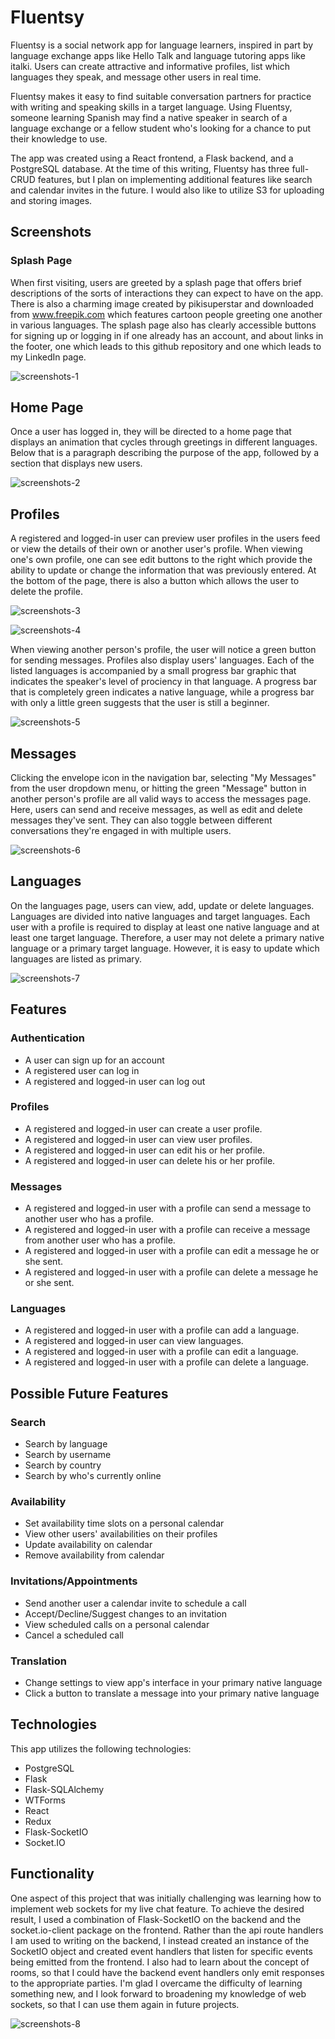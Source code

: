 # Fluentsy
Fluentsy is a social network app for language learners, inspired in part by language exchange apps like Hello Talk and language tutoring apps like italki. Users can create attractive and informative profiles, list which languages they speak, and message other users in real time. 

Fluentsy makes it easy to find suitable conversation partners for practice with writing and speaking skills in a target language. Using Fluentsy, someone learning Spanish may find a native speaker in search of a language exchange or a fellow student who's looking for a chance to put their knowledge to use.

The app was created using a React frontend, a Flask backend, and a PostgreSQL database. At the time of this writing, Fluentsy has three full-CRUD features, but I plan on implementing additional features like search and calendar invites in the future. I would also like to utilize S3 for uploading and storing images.

## Screenshots

### Splash Page

When first visiting, users are greeted by a splash page that offers brief descriptions of the sorts of interactions they can expect to have on the app. There is also a charming image created by pikisuperstar and downloaded from www.freepik.com which features cartoon people greeting one another in various languages. The splash page also has clearly accessible buttons for signing up or logging in if one already has an account, and about links in the footer, one which leads to this github repository and one which leads to my LinkedIn page.

![screenshots-1](https://user-images.githubusercontent.com/88861592/160306754-a41c59b1-832f-41ae-8433-dcaec5769d7c.PNG)

## Home Page

Once a user has logged in, they will be directed to a home page that displays an animation that cycles through greetings in different languages. Below that is a paragraph describing the purpose of the app, followed by a section that displays new users.

![screenshots-2](https://user-images.githubusercontent.com/88861592/160309110-2942df6b-c2ed-483c-a1cb-496e6aec01ef.PNG)

## Profiles

A registered and logged-in user can preview user profiles in the users feed or view the details of their own or another user's profile. When viewing one's own profile, one can see edit buttons to the right which provide the ability to update or change the information that was previously entered. At the bottom of the page, there is also a button which allows the user to delete the profile.

![screenshots-3](https://user-images.githubusercontent.com/88861592/160309510-1444bfb5-8d98-4c6c-9a8c-68fdab437e70.PNG)

![screenshots-4](https://user-images.githubusercontent.com/88861592/160309607-f65a1294-fbd8-4bc8-8e74-1d2adba98913.PNG)

When viewing another person's profile, the user will notice a green button for sending messages. Profiles also display users' languages. Each of the listed languages is accompanied by a small progress bar graphic that indicates the speaker's level of prociency in that language. A progress bar that is completely green indicates a native language, while a progress bar with only a little green suggests that the user is still a beginner.

![screenshots-5](https://user-images.githubusercontent.com/88861592/160309691-7c8930e5-164d-4e1e-918a-692b8f7d78b0.PNG)

## Messages

Clicking the envelope icon in the navigation bar, selecting "My Messages" from the user dropdown menu, or hitting the green "Message" button in another person's profile are all valid ways to access the messages page. Here, users can send and receive messages, as well as edit and delete messages they've sent. They can also toggle between different conversations they're engaged in with multiple users.

![screenshots-6](https://user-images.githubusercontent.com/88861592/160310231-c39444d0-6d89-4501-928a-0be9c40e0003.PNG)

## Languages

On the languages page, users can view, add, update or delete languages. Languages are divided into native languages and target languages. Each user with a profile is required to display at least one native language and at least one target language. Therefore, a user may not delete a primary native language or a primary target language. However, it is easy to update which languages are listed as primary.

![screenshots-7](https://user-images.githubusercontent.com/88861592/160310366-62b3d166-71f0-46da-938e-65d2bfaaf02d.PNG)

## Features

### Authentication
- A user can sign up for an account
- A registered user can log in
- A registered and logged-in user can log out

### Profiles
- A registered and logged-in user can create a user profile.
- A registered and logged-in user can view user profiles.
- A registered and logged-in user can edit his or her profile.
- A registered and logged-in user can delete his or her profile.

### Messages
- A registered and logged-in user with a profile can send a message to another user who has a profile.
- A registered and logged-in user with a profile can receive a message from another user who has a profile.
- A registered and logged-in user with a profile can edit a message he or she sent.
- A registered and logged-in user with a profile can delete a message he or she sent.

### Languages
- A registered and logged-in user with a profile can add a language.
- A registered and logged-in user can view languages.
- A registered and logged-in user with a profile can edit a language.
- A registered and logged-in user with a profile can delete a language.

## Possible Future Features

### Search
- Search by language
- Search by username
- Search by country
- Search by who's currently online

### Availability
- Set availability time slots on a personal calendar
- View other users' availabilities on their profiles
- Update availability on calendar
- Remove availability from calendar

### Invitations/Appointments
- Send another user a calendar invite to schedule a call
- Accept/Decline/Suggest changes to an invitation
- View scheduled calls on a personal calendar
- Cancel a scheduled call

### Translation
- Change settings to view app's interface in your primary native language
- Click a button to translate a message into your primary native language

## Technologies
This app utilizes the following technologies:
- PostgreSQL
- Flask
- Flask-SQLAlchemy
- WTForms
- React
- Redux
- Flask-SocketIO
- Socket.IO

## Functionality

One aspect of this project that was initially challenging was learning how to implement web sockets for my live chat feature. To achieve the desired result, I used a combination of Flask-SocketIO on the backend and the socket.io-client package on the frontend. Rather than the api route handlers I am used to writing on the backend, I instead created an instance of the SocketIO object and created event handlers that listen for specific events being emitted from the frontend. I also had to learn about the concept of rooms, so that I could have the backend event handlers only emit responses to the appropriate parties. I'm glad I overcame the difficulty of learning something new, and I look forward to broadening my knowledge of web sockets, so that I can use them again in future projects.

![screenshots-8](https://user-images.githubusercontent.com/88861592/160312702-715a270e-8dc6-4ca1-9018-e2ad2ec23e37.PNG)
